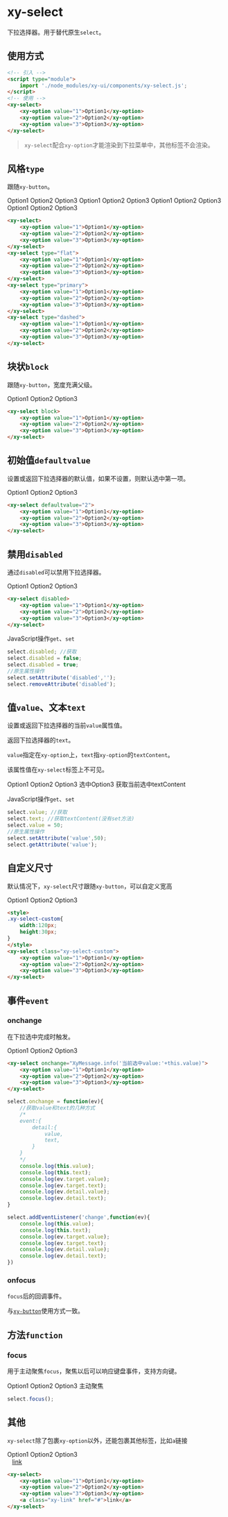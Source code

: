 # xy-select

下拉选择器。用于替代原生`select`。

## 使用方式

```html
<!-- 引入 -->
<script type="module">
    import './node_modules/xy-ui/components/xy-select.js';
</script>
<!-- 使用 -->
<xy-select>
    <xy-option value="1">Option1</xy-option>
    <xy-option value="2">Option2</xy-option>
    <xy-option value="3">Option3</xy-option>
</xy-select>
```

> `xy-select`配合`xy-option`才能渲染到下拉菜单中，其他标签不会渲染。

## 风格`type`

跟随`xy-button`。

<xy-select>
    <xy-option value="1">Option1</xy-option>
    <xy-option value="2">Option2</xy-option>
    <xy-option value="3">Option3</xy-option>
</xy-select>
<xy-select type="flat">
    <xy-option value="1">Option1</xy-option>
    <xy-option value="2">Option2</xy-option>
    <xy-option value="3">Option3</xy-option>
</xy-select>
<xy-select type="primary">
    <xy-option value="1">Option1</xy-option>
    <xy-option value="2">Option2</xy-option>
    <xy-option value="3">Option3</xy-option>
</xy-select>
<xy-select type="dashed">
    <xy-option value="1">Option1</xy-option>
    <xy-option value="2">Option2</xy-option>
    <xy-option value="3">Option3</xy-option>
</xy-select>

```html
<xy-select>
    <xy-option value="1">Option1</xy-option>
    <xy-option value="2">Option2</xy-option>
    <xy-option value="3">Option3</xy-option>
</xy-select>
<xy-select type="flat">
    <xy-option value="1">Option1</xy-option>
    <xy-option value="2">Option2</xy-option>
    <xy-option value="3">Option3</xy-option>
</xy-select>
<xy-select type="primary">
    <xy-option value="1">Option1</xy-option>
    <xy-option value="2">Option2</xy-option>
    <xy-option value="3">Option3</xy-option>
</xy-select>
<xy-select type="dashed">
    <xy-option value="1">Option1</xy-option>
    <xy-option value="2">Option2</xy-option>
    <xy-option value="3">Option3</xy-option>
</xy-select>
```

## 块状`block`

跟随`xy-button`，宽度充满父级。

<xy-select block>
    <xy-option value="1">Option1</xy-option>
    <xy-option value="2">Option2</xy-option>
    <xy-option value="3">Option3</xy-option>
</xy-select>

```html
<xy-select block>
    <xy-option value="1">Option1</xy-option>
    <xy-option value="2">Option2</xy-option>
    <xy-option value="3">Option3</xy-option>
</xy-select>
```

## 初始值`defaultvalue`

设置或返回下拉选择器的默认值，如果不设置，则默认选中第一项。

<xy-select defaultvalue="2">
    <xy-option value="1">Option1</xy-option>
    <xy-option value="2">Option2</xy-option>
    <xy-option value="3">Option3</xy-option>
</xy-select>

```html
<xy-select defaultvalue="2">
    <xy-option value="1">Option1</xy-option>
    <xy-option value="2">Option2</xy-option>
    <xy-option value="3">Option3</xy-option>
</xy-select>
```

## 禁用`disabled`

通过`disabled`可以禁用下拉选择器。

<xy-select disabled>
    <xy-option value="1">Option1</xy-option>
    <xy-option value="2">Option2</xy-option>
    <xy-option value="3">Option3</xy-option>
</xy-select>
<xy-switch checked onchange="this.previousElementSibling.disabled = this.checked;"></xy-switch>

```html
<xy-select disabled>
    <xy-option value="1">Option1</xy-option>
    <xy-option value="2">Option2</xy-option>
    <xy-option value="3">Option3</xy-option>
</xy-select>
```

JavaScript操作`get`、`set`

```js
select.disabled; //获取
select.disabled = false;
select.disabled = true;
//原生属性操作
select.setAttribute('disabled','');
select.removeAttribute('disabled');
```

## 值`value`、文本`text`

设置或返回下拉选择器的当前`value`属性值。

返回下拉选择器的`text`。

`value`指定在`xy-option`上，`text`指`xy-option`的`textContent`。

该属性值在`xy-select`标签上不可见。

<xy-select>
    <xy-option value="1">Option1</xy-option>
    <xy-option value="2">Option2</xy-option>
    <xy-option value="3">Option3</xy-option>
</xy-select>
<xy-button type="primary" onclick="this.previousElementSibling.value='3'">选中Option3</xy-button>
<xy-button type="primary" onclick="XyMessage.info('当前选中: '+this.previousElementSibling.previousElementSibling.text)">获取当前选中textContent</xy-button>

JavaScript操作`get`、`set`

```js
select.value; //获取
select.text; //获取textContent(没有set方法)
select.value = 50;
//原生属性操作
select.setAttribute('value',50);
select.getAttribute('value');
```


## 自定义尺寸

默认情况下，`xy-select`尺寸跟随`xy-button`，可以自定义宽高

<style>
.xy-select-custom{
    width:120px;
    height:30px;
}
</style>
<xy-select class="xy-select-custom">
    <xy-option value="1">Option1</xy-option>
    <xy-option value="2">Option2</xy-option>
    <xy-option value="3">Option3</xy-option>
</xy-select>

```html
<style>
.xy-select-custom{
    width:120px;
    height:30px;
}
</style>
<xy-select class="xy-select-custom">
    <xy-option value="1">Option1</xy-option>
    <xy-option value="2">Option2</xy-option>
    <xy-option value="3">Option3</xy-option>
</xy-select>
```

## 事件`event`

### onchange

在下拉选中完成时触发。

<xy-select onchange="XyMessage.info('当前选中value:'+this.value)">
    <xy-option value="1">Option1</xy-option>
    <xy-option value="2">Option2</xy-option>
    <xy-option value="3">Option3</xy-option>
</xy-select>

```html
<xy-select onchange="XyMessage.info('当前选中value:'+this.value)">
    <xy-option value="1">Option1</xy-option>
    <xy-option value="2">Option2</xy-option>
    <xy-option value="3">Option3</xy-option>
</xy-select>
```

```js
select.onchange = function(ev){
    //获取value和text的几种方式
    /*
    event:{
        detail:{
            value,
            text,
        }
    }
    */
    console.log(this.value);
    console.log(this.text);
    console.log(ev.target.value);
    console.log(ev.target.text);
    console.log(ev.detail.value);
    console.log(ev.detail.text);
}

select.addEventListener('change',function(ev){
    console.log(this.value);
    console.log(this.text);
    console.log(ev.target.value);
    console.log(ev.target.text);
    console.log(ev.detail.value);
    console.log(ev.detail.text);
})
```

### onfocus

`focus`后的回调事件。

与[`xy-button`](xy-button.md?id=onfocus、onblur)使用方式一致。

## 方法`function`

### focus

用于主动聚焦`focus`，聚焦以后可以响应键盘事件，支持方向键。

<xy-select onfocus="XyMessage.info('focus')" onblur="XyMessage.info('blur')" onchange="XyMessage.info('当前选中value:'+this.value)">
    <xy-option value="1">Option1</xy-option>
    <xy-option value="2">Option2</xy-option>
    <xy-option value="3">Option3</xy-option>
</xy-select>
<xy-button type="primary" onclick="this.previousElementSibling.focus()">主动聚焦</xy-button>

```js
select.focus();
```

## 其他

`xy-select`除了包裹`xy-option`以外，还能包裹其他标签，比如`a`链接

<style>
.xy-link{
    display:block;
    padding:0 .8em;
}
</style>
<xy-select>
    <xy-option value="1">Option1</xy-option>
    <xy-option value="2">Option2</xy-option>
    <xy-option value="3">Option3</xy-option>
    <a class="xy-link" href="#">link</a>
</xy-select>

```html
<xy-select>
    <xy-option value="1">Option1</xy-option>
    <xy-option value="2">Option2</xy-option>
    <xy-option value="3">Option3</xy-option>
    <a class="xy-link" href="#">link</a>
</xy-select>
```